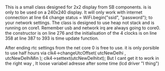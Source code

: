 This is a small class designed for 2x2 display from SB components.
is is only to be used on a 240x240 display.
It will only work with internet connection
at line 64 change status = WiFi.begin("ssid", "password"); to your network settings.
The class is designed to use heap not stack and is running on core1.
Remember usb and network irq are always going to core0.
the constructor is on line 276 and the initialisation of the 4 clocks is on line 358
at line 387 to 393 is time update function.

After ending rtc settings from the net core 0 is free to use. 
it is only porsible to use half hours via 
clk4->changeUtcOffset( utcNewDelhi , utcNewDelhiMin );
clk4->settext(utcNewDelhitxt);
But I cant get it to work in the right way , It loose variabel adresse after some time (lcd driver "I thing")
